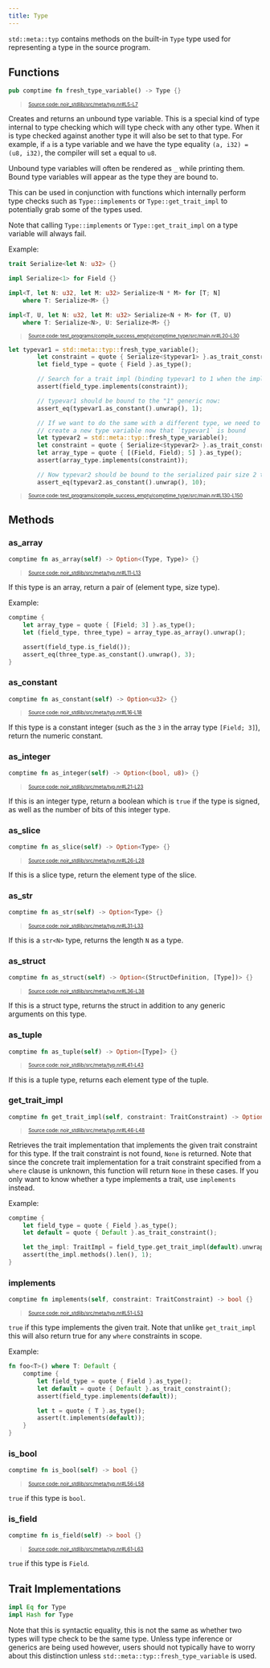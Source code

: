 ```yaml
---
title: Type
---
```


`std::meta::typ` contains methods on the built-in `Type` type used for representing
a type in the source program.

## Functions

```rust title="fresh_type_variable" showLineNumbers 
pub comptime fn fresh_type_variable() -> Type {}
```
> <sup><sub><a href="https://github.com/noir-lang/noir/blob/master/noir_stdlib/src/meta/typ.nr#L5-L7" target="_blank" rel="noopener noreferrer">Source code: noir_stdlib/src/meta/typ.nr#L5-L7</a></sub></sup>


Creates and returns an unbound type variable. This is a special kind of type internal
to type checking which will type check with any other type. When it is type checked
against another type it will also be set to that type. For example, if `a` is a type
variable and we have the type equality `(a, i32) = (u8, i32)`, the compiler will set
`a` equal to `u8`.

Unbound type variables will often be rendered as `_` while printing them. Bound type
variables will appear as the type they are bound to.

This can be used in conjunction with functions which internally perform type checks
such as `Type::implements` or `Type::get_trait_impl` to potentially grab some of the types used.

Note that calling `Type::implements` or `Type::get_trait_impl` on a type variable will always
fail.

Example:

```rust title="serialize-setup" showLineNumbers 
trait Serialize<let N: u32> {}

impl Serialize<1> for Field {}

impl<T, let N: u32, let M: u32> Serialize<N * M> for [T; N]
    where T: Serialize<M> {}

impl<T, U, let N: u32, let M: u32> Serialize<N + M> for (T, U)
    where T: Serialize<N>, U: Serialize<M> {}
```
> <sup><sub><a href="https://github.com/noir-lang/noir/blob/master/test_programs/compile_success_empty/comptime_type/src/main.nr#L20-L30" target="_blank" rel="noopener noreferrer">Source code: test_programs/compile_success_empty/comptime_type/src/main.nr#L20-L30</a></sub></sup>

```rust title="fresh-type-variable-example" showLineNumbers 
let typevar1 = std::meta::typ::fresh_type_variable();
        let constraint = quote { Serialize<$typevar1> }.as_trait_constraint();
        let field_type = quote { Field }.as_type();

        // Search for a trait impl (binding typevar1 to 1 when the impl is found):
        assert(field_type.implements(constraint));

        // typevar1 should be bound to the "1" generic now:
        assert_eq(typevar1.as_constant().unwrap(), 1);

        // If we want to do the same with a different type, we need to
        // create a new type variable now that `typevar1` is bound
        let typevar2 = std::meta::typ::fresh_type_variable();
        let constraint = quote { Serialize<$typevar2> }.as_trait_constraint();
        let array_type = quote { [(Field, Field); 5] }.as_type();
        assert(array_type.implements(constraint));

        // Now typevar2 should be bound to the serialized pair size 2 times the array length 5
        assert_eq(typevar2.as_constant().unwrap(), 10);
```
> <sup><sub><a href="https://github.com/noir-lang/noir/blob/master/test_programs/compile_success_empty/comptime_type/src/main.nr#L130-L150" target="_blank" rel="noopener noreferrer">Source code: test_programs/compile_success_empty/comptime_type/src/main.nr#L130-L150</a></sub></sup>


## Methods

### as_array

```rust title="as_array" showLineNumbers 
comptime fn as_array(self) -> Option<(Type, Type)> {}
```
> <sup><sub><a href="https://github.com/noir-lang/noir/blob/master/noir_stdlib/src/meta/typ.nr#L11-L13" target="_blank" rel="noopener noreferrer">Source code: noir_stdlib/src/meta/typ.nr#L11-L13</a></sub></sup>


If this type is an array, return a pair of (element type, size type).

Example:

```rust
comptime {
    let array_type = quote { [Field; 3] }.as_type();
    let (field_type, three_type) = array_type.as_array().unwrap();

    assert(field_type.is_field());
    assert_eq(three_type.as_constant().unwrap(), 3);
}
```

### as_constant

```rust title="as_constant" showLineNumbers 
comptime fn as_constant(self) -> Option<u32> {}
```
> <sup><sub><a href="https://github.com/noir-lang/noir/blob/master/noir_stdlib/src/meta/typ.nr#L16-L18" target="_blank" rel="noopener noreferrer">Source code: noir_stdlib/src/meta/typ.nr#L16-L18</a></sub></sup>


If this type is a constant integer (such as the `3` in the array type `[Field; 3]`),
return the numeric constant.

### as_integer

```rust title="as_integer" showLineNumbers 
comptime fn as_integer(self) -> Option<(bool, u8)> {}
```
> <sup><sub><a href="https://github.com/noir-lang/noir/blob/master/noir_stdlib/src/meta/typ.nr#L21-L23" target="_blank" rel="noopener noreferrer">Source code: noir_stdlib/src/meta/typ.nr#L21-L23</a></sub></sup>


If this is an integer type, return a boolean which is `true`
if the type is signed, as well as the number of bits of this integer type.

### as_slice

```rust title="as_slice" showLineNumbers 
comptime fn as_slice(self) -> Option<Type> {}
```
> <sup><sub><a href="https://github.com/noir-lang/noir/blob/master/noir_stdlib/src/meta/typ.nr#L26-L28" target="_blank" rel="noopener noreferrer">Source code: noir_stdlib/src/meta/typ.nr#L26-L28</a></sub></sup>


If this is a slice type, return the element type of the slice.

### as_str

```rust title="as_str" showLineNumbers 
comptime fn as_str(self) -> Option<Type> {}
```
> <sup><sub><a href="https://github.com/noir-lang/noir/blob/master/noir_stdlib/src/meta/typ.nr#L31-L33" target="_blank" rel="noopener noreferrer">Source code: noir_stdlib/src/meta/typ.nr#L31-L33</a></sub></sup>


If this is a `str<N>` type, returns the length `N` as a type.

### as_struct

```rust title="as_struct" showLineNumbers 
comptime fn as_struct(self) -> Option<(StructDefinition, [Type])> {}
```
> <sup><sub><a href="https://github.com/noir-lang/noir/blob/master/noir_stdlib/src/meta/typ.nr#L36-L38" target="_blank" rel="noopener noreferrer">Source code: noir_stdlib/src/meta/typ.nr#L36-L38</a></sub></sup>


If this is a struct type, returns the struct in addition to
any generic arguments on this type.

### as_tuple

```rust title="as_tuple" showLineNumbers 
comptime fn as_tuple(self) -> Option<[Type]> {}
```
> <sup><sub><a href="https://github.com/noir-lang/noir/blob/master/noir_stdlib/src/meta/typ.nr#L41-L43" target="_blank" rel="noopener noreferrer">Source code: noir_stdlib/src/meta/typ.nr#L41-L43</a></sub></sup>


If this is a tuple type, returns each element type of the tuple.

### get_trait_impl

```rust title="get_trait_impl" showLineNumbers 
comptime fn get_trait_impl(self, constraint: TraitConstraint) -> Option<TraitImpl> {}
```
> <sup><sub><a href="https://github.com/noir-lang/noir/blob/master/noir_stdlib/src/meta/typ.nr#L46-L48" target="_blank" rel="noopener noreferrer">Source code: noir_stdlib/src/meta/typ.nr#L46-L48</a></sub></sup>


Retrieves the trait implementation that implements the given
trait constraint for this type. If the trait constraint is not
found, `None` is returned. Note that since the concrete trait implementation
for a trait constraint specified from a `where` clause is unknown,
this function will return `None` in these cases. If you only want to know
whether a type implements a trait, use `implements` instead.

Example:

```rust
comptime {
    let field_type = quote { Field }.as_type();
    let default = quote { Default }.as_trait_constraint();

    let the_impl: TraitImpl = field_type.get_trait_impl(default).unwrap();
    assert(the_impl.methods().len(), 1);
}
```

### implements

```rust title="implements" showLineNumbers 
comptime fn implements(self, constraint: TraitConstraint) -> bool {}
```
> <sup><sub><a href="https://github.com/noir-lang/noir/blob/master/noir_stdlib/src/meta/typ.nr#L51-L53" target="_blank" rel="noopener noreferrer">Source code: noir_stdlib/src/meta/typ.nr#L51-L53</a></sub></sup>


`true` if this type implements the given trait. Note that unlike
`get_trait_impl` this will also return true for any `where` constraints
in scope.

Example:

```rust
fn foo<T>() where T: Default {
    comptime {
        let field_type = quote { Field }.as_type();
        let default = quote { Default }.as_trait_constraint();
        assert(field_type.implements(default));

        let t = quote { T }.as_type();
        assert(t.implements(default));
    }
}
```

### is_bool

```rust title="is_bool" showLineNumbers 
comptime fn is_bool(self) -> bool {}
```
> <sup><sub><a href="https://github.com/noir-lang/noir/blob/master/noir_stdlib/src/meta/typ.nr#L56-L58" target="_blank" rel="noopener noreferrer">Source code: noir_stdlib/src/meta/typ.nr#L56-L58</a></sub></sup>


`true` if this type is `bool`.

### is_field

```rust title="is_field" showLineNumbers 
comptime fn is_field(self) -> bool {}
```
> <sup><sub><a href="https://github.com/noir-lang/noir/blob/master/noir_stdlib/src/meta/typ.nr#L61-L63" target="_blank" rel="noopener noreferrer">Source code: noir_stdlib/src/meta/typ.nr#L61-L63</a></sub></sup>


`true` if this type is `Field`.

## Trait Implementations

```rust
impl Eq for Type
impl Hash for Type
```
Note that this is syntactic equality, this is not the same as whether two types will type check
to be the same type. Unless type inference or generics are being used however, users should not
typically have to worry about this distinction unless `std::meta::typ::fresh_type_variable` is used.
